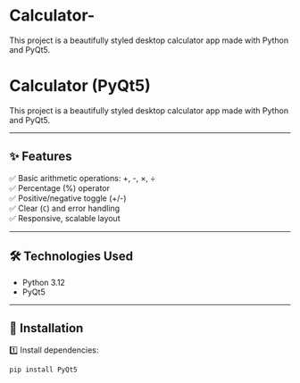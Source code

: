 # Calculator-
This project is a beautifully styled desktop calculator app made with Python and PyQt5.
# Calculator (PyQt5)

This project is a beautifully styled desktop calculator app made with Python and PyQt5.

---

## ✨ Features

✅ Basic arithmetic operations: +, -, ×, ÷  
✅ Percentage (%) operator  
✅ Positive/negative toggle (+/-)  
✅ Clear (`C`) and error handling  
✅ Responsive, scalable layout

---

## 🛠 Technologies Used

- Python 3.12  
- PyQt5

---

## 🚀 Installation

1️⃣ Install dependencies:
```bash
pip install PyQt5
